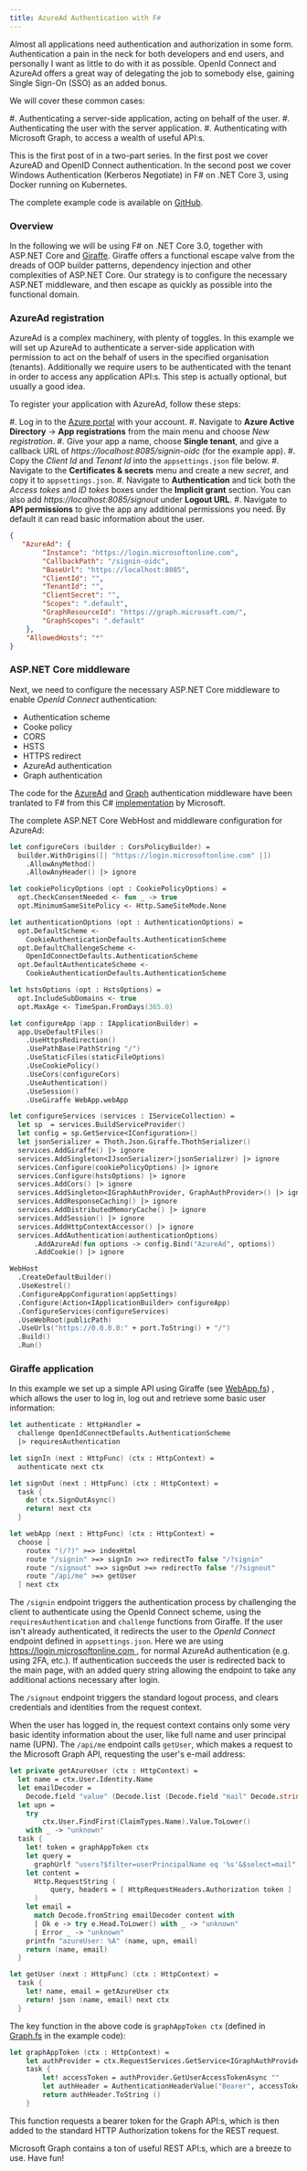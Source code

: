 ```yaml
---
title: AzureAd Authentication with F#
---
```


Almost all applications need authentication and authorization
in some form. Authentication a pain in the neck for both developers and end
users, and personally I want as little to do with it as possible. OpenId Connect
and AzureAd offers a great way of delegating the job to somebody else, gaining
Single Sign-On (SSO) as an added bonus.

We will cover these common cases:

#. Authenticating a server-side application, acting on behalf of the user.
#. Authenticating the user with the server application.
#. Authenticating with Microsoft Graph, to access a wealth of useful API:s.

This is the first post of in a two-part series. In the first post we cover
AzureAD and OpenID Connect authentication. In the second post we cover Windows
Authentication (Kerberos Negotiate) in F# on .NET Core 3, using Docker running
on Kubernetes.

The complete example code is available on
[GitHub](https://github.com/juselius/FSharpAzureAuthentication).

### Overview

In the following we will be using F# on .NET Core 3.0, together with
ASP.NET Core and [Giraffe](https://github.com/giraffe-fsharp/Giraffe). Giraffe
offers a functional escape valve from the dreads of OOP builder patterns,
dependency injection and other complexities of ASP.NET Core. Our strategy is to
configure the necessary ASP.NET middleware, and then escape as quickly as
possible into the functional domain.

### AzureAd registration

AzureAd is a complex machinery, with plenty of toggles. In this
example we will set up AzureAd to authenticate a server-side application with
permission to act on the behalf of users in the specified organisation
(tenants). Additionally we require users to be authenticated with the
tenant in order to access any application API:s. This step is actually
optional, but usually a good idea.

To register your application with AzureAd, follow these steps:

#. Log in to the [Azure portal](https://portal.azure.com) with your account.
#. Navigate to **Azure Active Directory** -> **App registrations** from the main
   menu and choose _New registration_.
#. Give your app a name, choose **Single tenant**, and give a callback
   URL of *https://localhost:8085/signin-oidc* (for the example app).
#. Copy the _Client Id_ and _Tenant Id_ into the ``appsettings.json`` file
   below.
#. Navigate to the **Certificates & secrets** menu and create a new _secret_,
   and copy it to ``appsettings.json``.
#. Navigate to **Authentication** and tick both the *Access tokes* and *ID tokes*
   boxes under the **Implicit grant** section. You can also add
   *https://localhost:8085/signout* under **Logout URL**.
#. Navigate to **API permissions** to give the app any additional permissions
   you need. By default it can read basic information about the user.

```json
{
   "AzureAd": {
        "Instance": "https://login.microsoftonline.com",
        "CallbackPath": "/signin-oidc",
        "BaseUrl": "https://localhost:8085",
        "ClientId": "",
        "TenantId": "",
        "ClientSecret": "",
        "Scopes": ".default",
        "GraphResourceId": "https://graph.microsoft.com/",
        "GraphScopes": ".default"
    },
    "AllowedHosts": "*"
}
```

### ASP.NET Core middleware

Next, we need to configure the necessary ASP.NET Core middleware to enable
*OpenId Connect* authentication:

* Authentication scheme
* Cooke policy
* CORS
* HSTS
* HTTPS redirect
* AzureAd authentication
* Graph authentication

The code for the [AzureAd](https://github.com/juselius/FSharpAzureAuthentication/blob/master/src/AzureAd.fs)
and [Graph](https://github.com/juselius/FSharpAzureAuthentication/blob/master/src/Graph.fs) authentication middleware have been
tranlated to F# from this C#
[implementation](https://github.com/Azure-Samples/active-directory-dotnet-webapp-openidconnect) by Microsoft.

The complete ASP.NET Core WebHost and middleware configuration for AzureAd:

```fsharp
let configureCors (builder : CorsPolicyBuilder) =
  builder.WithOrigins([| "https://login.microsoftonline.com" |])
    .AllowAnyMethod()
    .AllowAnyHeader() |> ignore

let cookiePolicyOptions (opt : CookiePolicyOptions) =
  opt.CheckConsentNeeded <- fun _ -> true
  opt.MinimumSameSitePolicy <- Http.SameSiteMode.None

let authenticationOptions (opt : AuthenticationOptions) =
  opt.DefaultScheme <-
    CookieAuthenticationDefaults.AuthenticationScheme
  opt.DefaultChallengeScheme <-
    OpenIdConnectDefaults.AuthenticationScheme
  opt.DefaultAuthenticateScheme <-
    CookieAuthenticationDefaults.AuthenticationScheme

let hstsOptions (opt : HstsOptions) =
  opt.IncludeSubDomains <- true
  opt.MaxAge <- TimeSpan.FromDays(365.0)

let configureApp (app : IApplicationBuilder) =
  app.UseDefaultFiles()
    .UseHttpsRedirection()
    .UsePathBase(PathString "/")
    .UseStaticFiles(staticFileOptions)
    .UseCookiePolicy()
    .UseCors(configureCors)
    .UseAuthentication()
    .UseSession()
    .UseGiraffe WebApp.webApp

let configureServices (services : IServiceCollection) =
  let sp  = services.BuildServiceProvider()
  let config = sp.GetService<IConfiguration>()
  let jsonSerializer = Thoth.Json.Giraffe.ThothSerializer()
  services.AddGiraffe() |> ignore
  services.AddSingleton<IJsonSerializer>(jsonSerializer) |> ignore
  services.Configure(cookiePolicyOptions) |> ignore
  services.Configure(hstsOptions) |> ignore
  services.AddCors() |> ignore
  services.AddSingleton<IGraphAuthProvider, GraphAuthProvider>() |> ignore
  services.AddResponseCaching() |> ignore
  services.AddDistributedMemoryCache() |> ignore
  services.AddSession() |> ignore
  services.AddHttpContextAccessor() |> ignore
  services.AddAuthentication(authenticationOptions)
      .AddAzureAd(fun options -> config.Bind("AzureAd", options))
      .AddCookie() |> ignore

WebHost
  .CreateDefaultBuilder()
  .UseKestrel()
  .ConfigureAppConfiguration(appSettings)
  .Configure(Action<IApplicationBuilder> configureApp)
  .ConfigureServices(configureServices)
  .UseWebRoot(publicPath)
  .UseUrls("https://0.0.0.0:" + port.ToString() + "/")
  .Build()
  .Run()
```

### Giraffe application

In this example we set up a simple API using Giraffe (see
[WebApp.fs](https://github.com/juselius/FSharpAzureAuthentication/blob/master/src/WebApp.fs))
, which allows the user to log in,
log out and retrieve some basic user information:

```fsharp
let authenticate : HttpHandler =
  challenge OpenIdConnectDefaults.AuthenticationScheme
  |> requiresAuthentication

let signIn (next : HttpFunc) (ctx : HttpContext) =
  authenticate next ctx

let signOut (next : HttpFunc) (ctx : HttpContext) =
  task {
    do! ctx.SignOutAsync()
    return! next ctx
  }

let webApp (next : HttpFunc) (ctx : HttpContext) =
  choose [
    routex "(/?)" >=> indexHtml
    route "/signin" >=> signIn >=> redirectTo false "/?signin"
    route "/signout" >=> signOut >=> redirectTo false "/?signout"
    route "/api/me" >=> getUser
  ] next ctx
```

The ``/signin`` endpoint triggers the authentication process by challenging the
client to authenticate using the OpenId Connect scheme, using the
``requiresAuthentication`` and ``challenge`` functions from Giraffe. If the user
isn't already authenticated, it redirects the user to the *OpenId Connect*
endpoint defined in ``appsettings.json``. Here we are using
[https://login.microsoftonline.com ](https://login.microsoftonline.com), for
normal AzureAd authentication (e.g. using 2FA, etc.). If authentication succeeds
the user is redirected back to the main page, with an added query string
allowing the endpoint to take any additional actions necessary after login.

The ``/signout`` endpoint triggers the standard logout process, and clears
credentials and identities from the request context.

When the user has logged in, the request context contains only some very basic
identity information about the user, like full name and user principal name
(UPN). The ``/api/me`` endpoint calls ``getUser``, which makes a request to
the Microsoft Graph API, requesting the user's e-mail address:

```fsharp
let private getAzureUser (ctx : HttpContext) =
  let name = ctx.User.Identity.Name
  let emailDecoder =
    Decode.field "value" (Decode.list (Decode.field "mail" Decode.string))
  let upn =
    try
        ctx.User.FindFirst(ClaimTypes.Name).Value.ToLower()
    with _ -> "unknown"
  task {
    let! token = graphAppToken ctx
    let query =
      graphUrlf "users?$filter=userPrincipalName eq '%s'&$select=mail" upn
    let content =
      Http.RequestString (
          query, headers = [ HttpRequestHeaders.Authorization token ]
      )
    let email =
      match Decode.fromString emailDecoder content with
      | Ok e -> try e.Head.ToLower() with _ -> "unknown"
      | Error _ -> "unknown"
    printfn "azureUser: %A" (name, upn, email)
    return (name, email)
  }

let getUser (next : HttpFunc) (ctx : HttpContext) =
  task {
    let! name, email = getAzureUser ctx
    return! json (name, email) next ctx
  }
```

The key function in the above code is ``graphAppToken ctx`` (defined in
[Graph.fs](https://github.com/juselius/FSharpAzureAuthentication/blob/master/src/Graph.fs)
in the example code):

```fsharp
let graphAppToken (ctx : HttpContext) =
    let authProvider = ctx.RequestServices.GetService<IGraphAuthProvider>()
    task {
        let! accessToken = authProvider.GetUserAccessTokenAsync ""
        let authHeader = AuthenticationHeaderValue("Bearer", accessToken)
        return authHeader.ToString ()
    }
```

This function requests a bearer token for the Graph API:s, which is then added
to  the standard HTTP Authorization tokens for the REST request.

Microsoft Graph contains a ton of useful REST API:s, which are a breeze to
use. Have fun!
